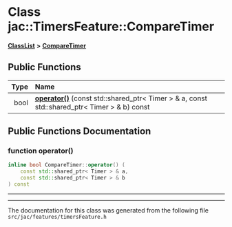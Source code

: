 

# Class jac::TimersFeature::CompareTimer



[**ClassList**](annotated.md) **>** [**CompareTimer**](classjac_1_1TimersFeature_1_1CompareTimer.md)










































## Public Functions

| Type | Name |
| ---: | :--- |
|  bool | [**operator()**](#function-operator) (const std::shared\_ptr&lt; Timer &gt; & a, const std::shared\_ptr&lt; Timer &gt; & b) const<br> |




























## Public Functions Documentation




### function operator() 

```C++
inline bool CompareTimer::operator() (
    const std::shared_ptr< Timer > & a,
    const std::shared_ptr< Timer > & b
) const
```




<hr>

------------------------------
The documentation for this class was generated from the following file `src/jac/features/timersFeature.h`

